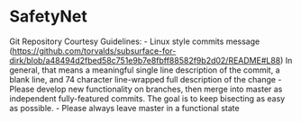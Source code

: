 # SafetyNet

Git Repository Courtesy Guidelines:
    - Linux style commits message (https://github.com/torvalds/subsurface-for-dirk/blob/a48494d2fbed58c751e9b7e8fbff88582f9b2d02/README#L88)
      In general, that means a meaningful single line description of the commit, a blank line, and 74 character line-wrapped full description of the change
    - Please develop new functionality on branches, then merge into master as independent fully-featured commits. The goal is to keep bisecting as easy as possible.
    - Please always leave master in a functional state

